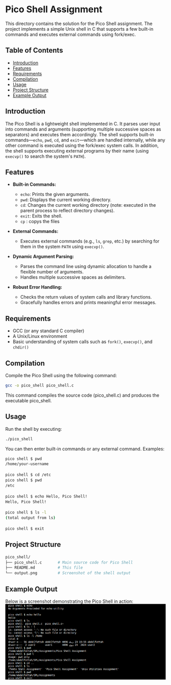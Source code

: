# Pico Shell Assignment

This directory contains the solution for the Pico Shell assignment. The project implements a simple Unix shell in C that supports a few built-in commands and executes external commands using fork/exec.

## Table of Contents

- [Introduction](#introduction)
- [Features](#features)
- [Requirements](#requirements)
- [Compilation](#compilation)
- [Usage](#usage)
- [Project Structure](#project-structure)
- [Example Output](#example-output)


## Introduction

The Pico Shell is a lightweight shell implemented in C. It parses user input into commands and arguments (supporting multiple successive spaces as separators) and executes them accordingly. The shell supports built-in commands—`echo`, `pwd`, `cd`, and `exit`—which are handled internally, while any other command is executed using the fork/exec system calls. In addition, the shell supports executing external programs by their name (using `execvp()` to search the system's `PATH`).

## Features

- **Built-in Commands:**
  - `echo`: Prints the given arguments.
  - `pwd`: Displays the current working directory.
  - `cd`: Changes the current working directory (note: executed in the parent process to reflect directory changes).
  - `exit`: Exits the shell.
  - `cp` : copys the files
  
- **External Commands:**
  - Executes external commands (e.g., `ls`, `grep`, etc.) by searching for them in the system `PATH` using `execvp()`.

- **Dynamic Argument Parsing:**
  - Parses the command line using dynamic allocation to handle a flexible number of arguments.
  - Handles multiple successive spaces as delimiters.

- **Robust Error Handling:**
  - Checks the return values of system calls and library functions.
  - Gracefully handles errors and prints meaningful error messages.

## Requirements

- GCC (or any standard C compiler)
- A Unix/Linux environment
- Basic understanding of system calls such as `fork()`, `execvp()`, and `chdir()`

## Compilation
Compile the Pico Shell using the following command:

```bash
gcc -o pico_shell pico_shell.c
```

This command compiles the source code (pico_shell.c) and produces the executable pico_shell.

## Usage
Run the shell by executing:

```bash
./pico_shell
```
You can then enter built-in commands or any external command. Examples:

```bash
pico shell $ pwd
/home/your-username

pico shell $ cd /etc
pico shell $ pwd
/etc

pico shell $ echo Hello, Pico Shell!
Hello, Pico Shell!

pico shell $ ls -l
(total output from ls)

pico shell $ exit
```

## Project Structure
```bash
pico_shell/
├── pico_shell.c       # Main source code for Pico Shell
├── README.md          # This file
└── output.png         # Screenshot of the shell output
```

## Example Output
Below is a screenshot demonstrating the Pico Shell in action:
![Pico Shell Output](pico_shell.png)

